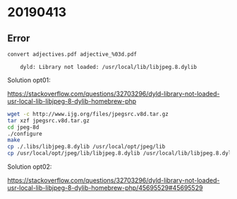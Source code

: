 
# 20190413 

## Error

``` bash
convert adjectives.pdf adjective_%03d.pdf
``` 

		dyld: Library not loaded: /usr/local/lib/libjpeg.8.dylib

Solution opt01:

https://stackoverflow.com/questions/32703296/dyld-library-not-loaded-usr-local-lib-libjpeg-8-dylib-homebrew-php

``` bash
wget -c http://www.ijg.org/files/jpegsrc.v8d.tar.gz
tar xzf jpegsrc.v8d.tar.gz
cd jpeg-8d
./configure
make
cp ./.libs/libjpeg.8.dylib /usr/local/opt/jpeg/lib
cp /usr/local/opt/jpeg/lib/libjpeg.8.dylib /usr/local/lib/libjpeg.8.dylib
``` 

Solution opt02:

https://stackoverflow.com/questions/32703296/dyld-library-not-loaded-usr-local-lib-libjpeg-8-dylib-homebrew-php/45695529#45695529

